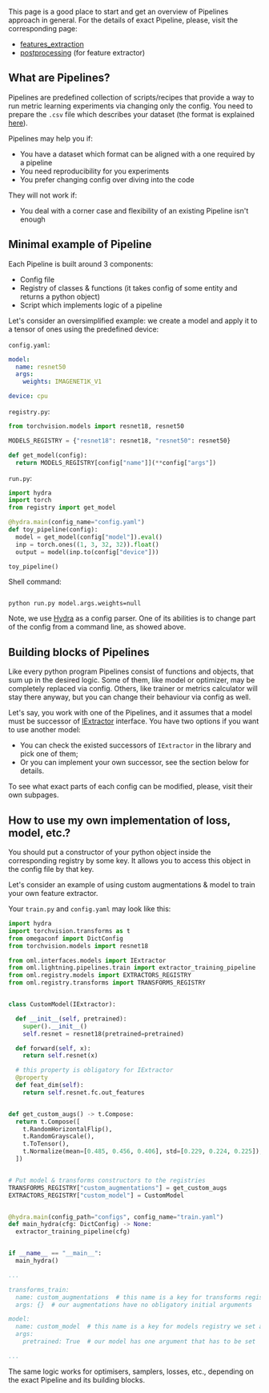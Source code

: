 This page is a good place to start and get an overview of Pipelines approach in general.
For the details of exact Pipeline, please, visit the corresponding page:
* [features_extraction](https://github.com/OML-Team/open-metric-learning/tree/main/pipelines/features_extraction)
* [postprocessing](https://github.com/OML-Team/open-metric-learning/tree/main/pipelines/postprocessing) (for feature extractor)

## What are Pipelines?
Pipelines are predefined collection of scripts/recipes that provide a way to run metric learning
experiments via changing only the config.
You need to prepare the `.csv` file which describes your dataset
(the format is explained [here](https://open-metric-learning.readthedocs.io/en/latest/oml/data.html)).

Pipelines may help you if:
* You have a dataset which format can be aligned with a one required by a pipeline
* You need reproducibility for you experiments
* You prefer changing config over diving into the code

They will not work if:
* You deal with a corner case and flexibility of an existing Pipeline isn't enough

## Minimal example of Pipeline
Each Pipeline is built around 3 components:
* Config file
* Registry of classes & functions (it takes config of some entity and returns a python object)
* Script which implements logic of a pipeline

Let's consider an oversimplified example: we create a model and apply it to a tensor of ones
using the predefined device:

`config.yaml`:

[comment]:config-start
```yaml
model:
  name: resnet50
  args:
    weights: IMAGENET1K_V1

device: cpu
```
[comment]:config-end

`registry.py`:

[comment]:registry-start
```python
from torchvision.models import resnet18, resnet50

MODELS_REGISTRY = {"resnet18": resnet18, "resnet50": resnet50}

def get_model(config):
  return MODELS_REGISTRY[config["name"]](**config["args"])


```
[comment]:registry-end

`run.py`:

[comment]:script-start
```python
import hydra
import torch
from registry import get_model

@hydra.main(config_name="config.yaml")
def toy_pipeline(config):
  model = get_model(config["model"]).eval()
  inp = torch.ones((1, 3, 32, 32)).float()
  output = model(inp.to(config["device"]))

toy_pipeline()
```
[comment]:script-end

Shell command:

[comment]:shell-start
```shell

python run.py model.args.weights=null

```
[comment]:shell-end

Note, we use [Hydra](https://hydra.cc/docs/intro/) as a config parser. One of its abilities
is to change part of the config from a command line, as showed above.

## Building blocks of Pipelines
Like every python program Pipelines consist of functions and objects, that sum up in the desired logic.
Some of them, like model or optimizer, may be completely replaced via config.
Others, like trainer or metrics calculator will stay there anyway, but you can change their behaviour
via config as well.

Let's say, you work with one of the Pipelines, and it assumes that a model must be successor of
[IExtractor](https://open-metric-learning.readthedocs.io/en/latest/contents/interfaces.html#iextractor)
interface. You have two options if you want to use another model:
* You can check the existed successors of `IExtractor` in the library and pick one of them;
* Or you can implement your own successor, see the section below for details.

To see what exact parts of each config can be modified, please, visit their own subpages.

## How to use my own implementation of loss, model, etc.?

You should put a constructor of your python object inside the corresponding registry by some key.
It allows you to access this object in the config file by that key.

Let's consider an example of using custom augmentations & model to train your own feature extractor.

Your `train.py` and `config.yaml` may look like this:
```python
import hydra
import torchvision.transforms as t
from omegaconf import DictConfig
from torchvision.models import resnet18

from oml.interfaces.models import IExtractor
from oml.lightning.pipelines.train import extractor_training_pipeline
from oml.registry.models import EXTRACTORS_REGISTRY
from oml.registry.transforms import TRANSFORMS_REGISTRY


class CustomModel(IExtractor):

  def __init__(self, pretrained):
    super().__init__()
    self.resnet = resnet18(pretrained=pretrained)

  def forward(self, x):
    return self.resnet(x)

  # this property is obligatory for IExtractor
  @property
  def feat_dim(self):
    return self.resnet.fc.out_features


def get_custom_augs() -> t.Compose:
  return t.Compose([
    t.RandomHorizontalFlip(),
    t.RandomGrayscale(),
    t.ToTensor(),
    t.Normalize(mean=[0.485, 0.456, 0.406], std=[0.229, 0.224, 0.225]),
  ])


# Put model & transforms constructors to the registries
TRANSFORMS_REGISTRY["custom_augmentations"] = get_custom_augs
EXTRACTORS_REGISTRY["custom_model"] = CustomModel


@hydra.main(config_path="configs", config_name="train.yaml")
def main_hydra(cfg: DictConfig) -> None:
  extractor_training_pipeline(cfg)


if __name__ == "__main__":
  main_hydra()
```

```yaml
...

transforms_train:
  name: custom_augmentations  # this name is a key for transforms registry we set above
  args: {}  # our augmentations have no obligatory initial arguments

model:
  name: custom_model  # this name is a key for models registry we set above
  args:
    pretrained: True  # our model has one argument that has to be set

...
```

The same logic works for optimisers, samplers, losses, etc., depending on the exact Pipeline
and its building blocks.
